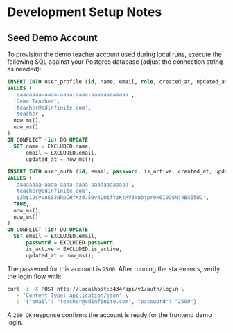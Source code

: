 # Development Setup Notes

## Seed Demo Account

To provision the demo teacher account used during local runs, execute the following SQL against your Postgres database (adjust the connection string as needed):

```sql
INSERT INTO user_profile (id, name, email, role, created_at, updated_at)
VALUES (
  'aaaaaaaa-aaaa-aaaa-aaaa-aaaaaaaaaaaa',
  'Demo Teacher',
  'teacher@edinfinite.com',
  'teacher',
  now_ms(),
  now_ms()
)
ON CONFLICT (id) DO UPDATE
  SET name = EXCLUDED.name,
      email = EXCLUDED.email,
      updated_at = now_ms();

INSERT INTO user_auth (id, email, password, is_active, created_at, updated_at)
VALUES (
  'aaaaaaaa-aaaa-aaaa-aaaa-aaaaaaaaaaaa',
  'teacher@edinfinite.com',
  '$2b$12$yVnESJNhpCHfKzd.5Bv4LOifYzKtMV3xWbjpr6K6I9O8Nj4Bx65WG',
  TRUE,
  now_ms(),
  now_ms()
)
ON CONFLICT (id) DO UPDATE
  SET email = EXCLUDED.email,
      password = EXCLUDED.password,
      is_active = EXCLUDED.is_active,
      updated_at = now_ms();
```

The password for this account is `2500`. After running the statements, verify the login flow with:

```bash
curl -i -X POST http://localhost:3434/api/v1/auth/login \
  -H 'Content-Type: application/json' \
  -d '{"email": "teacher@edinfinite.com", "password": "2500"}'
```

A `200 OK` response confirms the account is ready for the frontend demo login.
